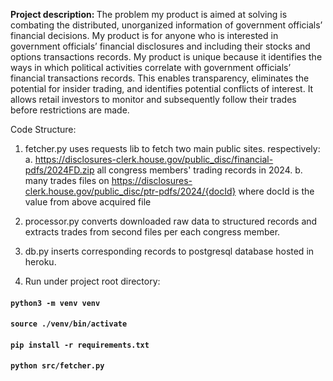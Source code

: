 <strong>Project description: </strong>
The problem my product is aimed at solving is combating the distributed, unorganized information of government officials’ financial decisions. My product is for anyone who is interested in government officials’ financial disclosures and including their stocks and options transactions records. My product is unique because it identifies the ways in which political activities correlate with government officials’ financial transactions records. This enables transparency, eliminates the potential for insider trading, and identifies potential conflicts of interest. It allows retail investors to monitor and subsequently follow their trades before restrictions are made. 

Code Structure:

1. fetcher.py uses requests lib to fetch two main public sites.
  respectively: a. https://disclosures-clerk.house.gov/public_disc/financial-pdfs/2024FD.zip all congress members' trading records in 2024.
  b.  many trades files on https://disclosures-clerk.house.gov/public_disc/ptr-pdfs/2024/{docId} where docId is the value from above acquired file

3. processor.py converts downloaded raw data to structured records and extracts trades from second files per each congress member.
4. db.py inserts corresponding records to postgresql database hosted in heroku.

5. Run under project root directory:
 #### `python3 -m venv venv`
 #### `source ./venv/bin/activate`
 #### `pip install -r requirements.txt`
 #### `python src/fetcher.py `



